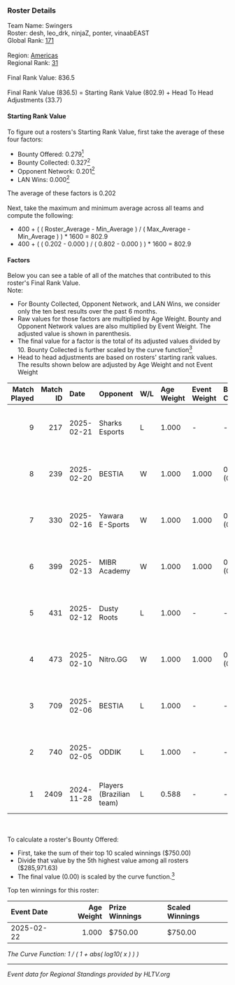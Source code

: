 ### Roster Details<br />
Team Name: Swingers<br />
Roster: desh, leo_drk, ninjaZ, ponter, vinaabEAST<br />
Global Rank: [171](../../standings_global_2025_02_28.md)<br />
<br />
Region: [Americas]( ../../standings_americas_2025_02_28.md)<br />
Regional Rank: [31]( ../../standings_americas_2025_02_28.md)<br />
<br />
Final Rank Value:  836.5<br />
<br />
Final Rank Value (836.5) = Starting Rank Value (802.9) + Head To Head Adjustments (33.7)<br />

#### Starting Rank Value<br />
To figure out a rosters's Starting Rank Value, first take the average of these four factors:<br />
- Bounty Offered: 0.279[<sup>1</sup>](#table2)
- Bounty Collected: 0.327[<sup>2</sup>](#table1)
- Opponent Network: 0.201[<sup>2</sup>](#table1)
- LAN Wins: 0.000[<sup>2</sup>](#table1)

The average of these factors is 0.202<br />
<br />
Next, take the maximum and minimum average across all teams and compute the following:<br />
- 400 + ( ( Roster_Average - Min_Average ) / ( Max_Average - Min_Average ) ) * 1600 = 802.9
- 400 + ( ( 0.202 - 0.000 ) / ( 0.802 - 0.000 ) ) * 1600 = 802.9


#### Factors<br />
Below you can see a table of all of the matches that contributed to this roster's Final Rank Value.<br />
Note:<br />

- For Bounty Collected, Opponent Network, and LAN Wins, we consider only the ten best results over the past 6 months.
- Raw values for those factors are multiplied by Age Weight. Bounty and Opponent Network values are also multiplied by Event Weight. The adjusted value is shown in parenthesis.
- The final value for a factor is the total of its adjusted values divided by 10. Bounty Collected is further scaled by the curve function[<sup>3</sup>](#curveFunction)
- Head to head adjustments are based on rosters' starting rank values. The results shown below are adjusted by Age Weight and not Event Weight
<span id="table1"></span><br />


| Match Played | Match ID | Date       | Opponent                 | W/L | Age Weight | Event Weight | Bounty Collected | Opponent Network | LAN Wins  | H2H Adj. | Roster                                     |
| -: | -: | :- | :- | :- | :- | :- | :- | :- | :- | -: | :- |
|            9 |      217 | 2025-02-21 | Sharks Esports           | L   | 1.000      | -            | -                | -                | -         |    -3.48 | desh, leo_drk, ninjaZ, ponter, vinaabEAST  |
|            8 |      239 | 2025-02-20 | BESTIA                   | W   | 1.000      | 1.000        | 0.083 (0.083)    | 0.462 (0.462)    | 0 (0.000) |    25.42 | desh, leo_drk, ninjaZ, ponter, vinaabEAST  |
|            7 |      330 | 2025-02-16 | Yawara E-Sports          | W   | 1.000      | 1.000        | 0.002 (0.002)    | 0.537 (0.537)    | 0 (0.000) |    12.34 | desh, leo_drk, ninjaZ, ponter, vinaabEAST  |
|            6 |      399 | 2025-02-13 | MIBR Academy             | W   | 1.000      | 1.000        | 0.001 (0.001)    | 0.506 (0.506)    | 0 (0.000) |    15.78 | desh, leo_drk, ninjaZ, ponter, vinaabEAST  |
|            5 |      431 | 2025-02-12 | Dusty Roots              | L   | 1.000      | -            | -                | -                | -         |   -13.09 | desh, leo_drk, ninjaZ, ponter, vinaabEAST  |
|            4 |      473 | 2025-02-10 | Nitro.GG                 | W   | 1.000      | 1.000        | 0.002 (0.002)    | 0.507 (0.507)    | 0 (0.000) |    14.45 | desh, leo_drk, ninjaZ, ponter, vinaabEAST  |
|            3 |      709 | 2025-02-06 | BESTIA                   | L   | 1.000      | -            | -                | -                | -         |    -5.33 | desh, leo_drk, ninjaZ, ponter, vinaabEAST  |
|            2 |      740 | 2025-02-05 | ODDIK                    | L   | 1.000      | -            | -                | -                | -         |    -5.29 | desh, leo_drk, ninjaZ, ponter, vinaabEAST  |
|            1 |     2409 | 2024-11-28 | Players (Brazilian team) | L   | 0.588      | -            | -                | -                | -         |    -7.13 | history, leo_drk, ninjaZ, redi, vinaabEAST |

<br />
<span id="table2"></span><br />
To calculate a roster's Bounty Offered:<br />

- First, take the sum of their top 10 scaled winnings ($750.00)
- Divide that value by the 5th highest value among all rosters ($285,971.63)
- The final value (0.00) is scaled by the curve function.[<sup>3</sup>](#curveFunction)

Top ten winnings for this roster:<br />

| Event Date | Age Weight | Prize Winnings | Scaled Winnings |
| :- | -: | :- | :- |
| 2025-02-22 |      1.000 | $750.00        | $750.00         |


<span id="curveFunction"></span>_The Curve Function: 1 / ( 1 + abs( log10( x ) ) )_<br />

---
_Event data for Regional Standings provided by HLTV.org_<br />
